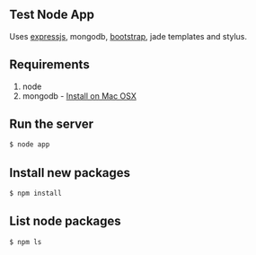 ## Test Node App
Uses [expressjs](http://expressjs.com), mongodb, [bootstrap](http://getbootstrap.com), jade templates and stylus.

## Requirements
1. node
2. mongodb - [Install on Mac OSX](http://docs.mongodb.org/manual/tutorial/install-mongodb-on-os-x/)

## Run the server
```bash
$ node app
```

## Install new packages
```bash
$ npm install
```

## List node packages
```bash
$ npm ls
```
